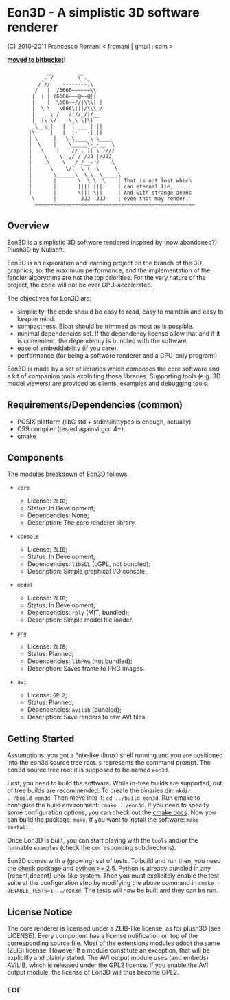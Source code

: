 
Eon3D - A simplistic 3D software renderer
=========================================

(C) 2010-2011 Francesco Romani < fromani | gmail : com >

**[moved to bitbucket](https://bitbucket.org/france/eon3d/)!**



	             __        __
	           _- /        \ -_
	          / //   _--------.\
	         /   |  /6666~~~~~~\\
	        |  | | (6666~~~@~~@||
	        |    |  \666~~//|\\\| |
	        |  \ \   \666\|||/\\\_/
	        |     \ /   /|//_/|/__
	        |  |\ \/    \_\ \|\|
	        _\__\_|   |  | ___ | ||
	       |\     |   |  |-   -| ||
	       | \     |   \ \____ \ \____
	       |  \    |    \_____\-_-__  \
	       |   \    |    // , )| \ )///
	       |    \    \  ,/ / /JJ |/JJJ
	       |     \    \   / /__- /    \
	       |      \    \/(  \ (  \     \
	       |       \______\  \_\  \_____\
	       |       |       \  \ \  \    | That is not lost which
	       |       |       |||| ||||    | can eternal lie,
	       |       |       \||| \|||    | And with strange aeons
	        \      |        JJJ  JJJ    | even that may render.
	         ~~~~~~~~~~~~~~~~~~~~~~~~~~~~~~~~~~~~~~~~~~~~~~~~~~~~


Overview
--------

Eon3D is a simplistic 3D software rendered inspired by (now abandoned?)
Plush3D by Nullsoft.

Eon3D is an exploration and learning project on the branch of the 3D
graphics; so, the maximum performance, and the implementation of the
fancier algorythms are not the top priorities.
For the very nature of the project, the code will not be ever
GPU-accelerated.

The objectives for Eon3D are:

* simplicity: the code should be easy to read, easy to maintain and
  easy to keep in mind.
* compactness. Bloat should be trimmed as most as is possible.
* minimal dependencies set. If the dependency license allow that and if
  it is convenient, the dependency is bundled with the software.
* ease of embeddability (if you care).
* performance (for being a software renderer and a CPU-only program!)

Eon3D is made by a set of libraries which composes the core software
and a kit of companion tools exploiting those libraries.
Supporting tools (e.g. 3D model viewers) are provided as clients,
examples and debugging tools.


Requirements/Dependencies (common)
----------------------------------

* POSIX platform (libC std + stdint/inttypes is enough, actually).
* C99 compiler (tested against gcc 4+).
* [cmake](http://www.cmake.org)


Components
----------

The modules breakdown of Eon3D follows.

* `core`

  - License: `ZLIB`;
  - Status: In Development;
  - Dependencies: None;
  - Description: The core renderer library.

* `console`

  - License: `ZLIB`;
  - Status: In Development;
  - Dependencies: `libSDL` (LGPL, not bundled);
  - Description: Simple graphical I/O console.

* `model`

  - License: `ZLIB`;
  - Status: In Development;
  - Dependencies: `rply` (MIT, bundled);
  - Description: Simple model file loader.

* `png`

  - License: `ZLIB`;
  - Status: Planned;
  - Dependencies: `libPNG` (not bundled);
  - Description: Saves frame to PNG images.

* `avi`

  - License: `GPL2`;
  - Status: Planned;
  - Dependencies: `avilib` (bundled);
  - Description: Save renders to raw AVI files.


Getting Started
---------------

Assumptions: you got a *nix-like (linux) shell running
and you are positioned into the eon3d source tree root.
`$` represents the command prompt. The eon3d source tree root
it is supposed to be named `eon3d`.

First, you need to build the software. While in-tree builds
are supported, out of tree builds are recommended.
To create the binaries dir: `mkdir ../build_eon3d`.
Then move into it: `cd ../build_eon3d`.
Run cmake to configure the build environment: `cmake ../eon3d`.
If you need to specify some configuration options, you
can check out the 
[cmake docs](http://www.cmake.org/cmake/help/runningcmake.html).
Now you can build the package: `make`.
If you want to install the software: `make install`.

Once Eon3D is built, you can start playing with the `tools` and/or
the runnable `examples` (check the corresponding subdirectoris).

Eon3D comes with a (growing) set of tests. To build and run then,
you need the [check package](http://check.sf.net) and [python >= 2.5](http://www.python.org).
Python is already bundled in any {recent,decent} unix-like system.
Then you must explicitely enable the test suite at the configuration
step by modifying the above command in `cmake -DENABLE_TESTS=1 ../eon3d`.
The tests will now be built and they can be run.

License Notice
--------------

The core renderer is licensed under a ZLIB-like license, as for
plush3D (see LICENSE).
Every component has a license notification on top of the corresponding
source file. Most of the extensions modules adopt the same (ZLIB)
license. However If a module constitute an exception, that will be 
explicitly and plainly stated.
The AVI output module uses (and embeds) AVILIB, which is released under
the GPL2 license. If you enable the AVI output module, the license of
Eon3D will thus become GPL2.


### EOF ###

